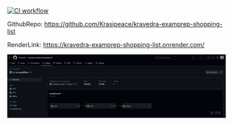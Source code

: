 [![CI workflow](https://github.com/Krasipeace/kravedra-examprep-shopping-list/actions/workflows/workflow.yml/badge.svg)](https://github.com/Krasipeace/kravedra-examprep-shopping-list/actions/workflows/workflow.yml)

GithubRepo: https://github.com/Krasipeace/kravedra-examprep-shopping-list

RenderLink: https://kravedra-examprep-shopping-list.onrender.com/

![scr](scr.PNG)